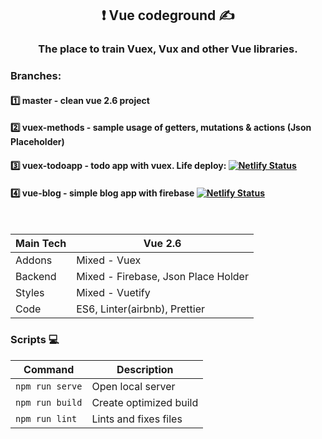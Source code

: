 
<h2 align="center"> ❗️  Vue codeground ✍️</h2>

<h3 align="center">
The place to train Vuex, Vux and other Vue libraries.
</h3>

### Branches:  
#### 1️⃣  master - clean vue 2.6 project  
#### 2️⃣  vuex-methods - sample usage of getters, mutations & actions (Json Placeholder)  
#### 3️⃣  vuex-todoapp - todo app with vuex. Life deploy: [![Netlify Status](https://api.netlify.com/api/v1/badges/a7a42342-0c25-48fb-a3d7-961ae3192452/deploy-status)](https://elegant-thompson-924167.netlify.app)  
#### 4️⃣  vue-blog - simple blog app with firebase [![Netlify Status](https://api.netlify.com/api/v1/badges/4daccdf8-92f8-46b5-b5ef-491df8d79a93/deploy-status)](https://kind-jang-cea1ac.netlify.app)

<br>

| Main Tech | Vue 2.6                            |
| --------- | ---------------------------------- |
| Addons    | Mixed - Vuex                       |
| Backend   | Mixed - Firebase, Json Place Holder|
| Styles    | Mixed - Vuetify                                   |
| Code      | ES6, Linter(airbnb), Prettier      |

### Scripts 💻

| Command         | Description            |
| --------------- | ---------------------- |
| `npm run serve` | Open local server      |
| `npm run build` | Create optimized build |
| `npm run lint`  | Lints and fixes files |
